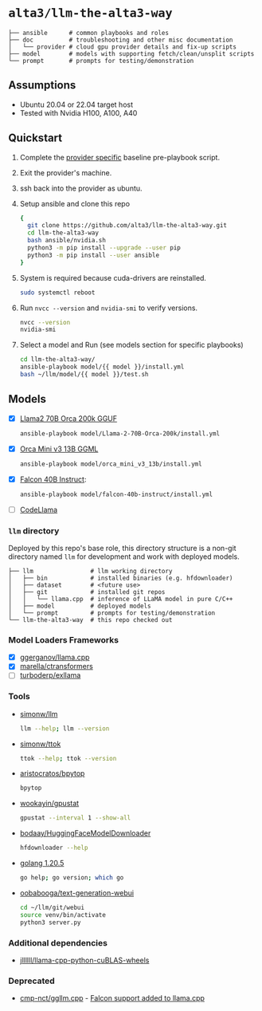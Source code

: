 # `alta3/llm-the-alta3-way`

```
├── ansible      # common playbooks and roles
├── doc          # troubleshooting and other misc documentation
│   └── provider # cloud gpu provider details and fix-up scripts
├── model        # models with supporting fetch/clean/unsplit scripts
└── prompt       # prompts for testing/demonstration
```

## Assumptions

- Ubuntu 20.04 or 22.04 target host
- Tested with Nvidia H100, A100, A40

## Quickstart

1. Complete the [provider specific](doc/provider/README.md) baseline pre-playbook script.

0. Exit the provider's machine.

0. ssh back into the provider as ubuntu.

0. Setup ansible and clone this repo

   ```bash
   {
     git clone https://github.com/alta3/llm-the-alta3-way.git
     cd llm-the-alta3-way
     bash ansible/nvidia.sh
     python3 -m pip install --upgrade --user pip
     python3 -m pip install --user ansible
   }
   ```

0. System is required because cuda-drivers are reinstalled.

   ```bash
   sudo systemctl reboot
   ```

0. Run `nvcc --version` and `nvidia-smi` to verify versions.

   ```bash
   nvcc --version
   nvidia-smi
   ```

0. Select a model and Run (see models section for specific playbooks)

   ```bash
   cd llm-the-alta3-way/
   ansible-playbook model/{{ model }}/install.yml
   bash ~/llm/model/{{ model }}/test.sh
   ```


## Models

- [x] [Llama2 70B Orca 200k GGUF](https://huggingface.co/TheBloke/Llama-2-70B-Orca-200k-GGUF)
   ```bash
   ansible-playbook model/Llama-2-70B-Orca-200k/install.yml
   ```

- [x] [Orca Mini v3 13B GGML](https://huggingface.co/TheBloke/orca_mini_v3_13b-GGML)
   ```bash
   ansible-playbook model/orca_mini_v3_13b/install.yml
   ```

- [x] [Falcon 40B Instruct](https://huggingface.co/tiiuae/falcon-40b-instruct): 
   ```bash
   ansible-playbook model/falcon-40b-instruct/install.yml
   ```

- [ ] [CodeLlama](https://github.com/facebookresearch/codellama)

### `llm` directory

Deployed by this repo's base role, this directory structure is a non-git directory named `llm` for development and work with deployed models.

```
├── llm                # llm working directory
│   ├── bin            # installed binaries (e.g. hfdownloader)
│   ├── dataset        # <future use>
│   ├── git            # installed git repos
│   │   └── llama.cpp  # inference of LLaMA model in pure C/C++
│   ├── model          # deployed models
│   └── prompt         # prompts for testing/demonstration      
└── llm-the-alta3-way  # this repo checked out
```


### Model Loaders Frameworks

- [x] [ggerganov/llama.cpp](https://github.com/ggerganov/llama.cpp)
- [x] [marella/ctransformers](https://github.com/marella/ctransformers)
- [ ] [turboderp/exllama](https://github.com/turboderp/exllama)

### Tools

- [simonw/llm](https://github.com/simonw/llm) 
   ```bash
   llm --help; llm --version
   ```
- [simonw/ttok](https://github.com/simonw/ttok) 
   ```bash
   ttok --help; ttok --version
   ```
- [aristocratos/bpytop](https://github.com/aristocratos/bpytop)
   ```bash
   bpytop
   ```
- [wookayin/gpustat](https://github.com/wookayin/gpustat)
   ```bash
   gpustat --interval 1 --show-all
   ```
- [bodaay/HuggingFaceModelDownloader](https://github.com/bodaay/HuggingFaceModelDownloader)
   ```bash
   hfdownloader --help
   ```
- [golang 1.20.5](https://go.dev/)
   ```bash
   go help; go version; which go
   ```
- [oobabooga/text-generation-webui](https://github.com/oobabooga/text-generation-webui)
   ```bash
   cd ~/llm/git/webui
   source venv/bin/activate
   python3 server.py
   ```

### Additional dependencies

- [jllllll/llama-cpp-python-cuBLAS-wheels](https://github.com/jllllll/llama-cpp-python-cuBLAS-wheels)

### Deprecated

- [cmp-nct/ggllm.cpp](https://github.com/cmp-nct/ggllm.cpp) - [Falcon support added to llama.cpp](https://github.com/ggerganov/llama.cpp/issues/1602)
